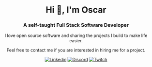 <div align="center">
  <h1>Hi 👋, I'm Oscar</h1>
  <h3>A self-taught Full Stack Software Developer</h3>
  
  <p>I love open source software and sharing the projects I build to make life easier.</p>
  <p>Feel free to contact me if you are interested in hiring me for a project.</p>
  
  [![Linkedin](https://img.shields.io/badge/oscartbeaumont-blue?style=for-the-badge&logo=linkedin&logoColor=white&colorB=0077b5)](https://www.linkedin.com/in/oscartbeaumont)
  [![Discord](https://img.shields.io/badge/-oscartbeaumont%230004-black.svg?style=for-the-badge&logo=discord&logoColor=white&colorB=5865F2)](https://discord.com/users/142980710293176320)
  [![Twitch](https://img.shields.io/twitch/status/oscartbeaumont?style=for-the-badge)](https://www.twitch.tv/oscartbeaumont)
  
</div>
